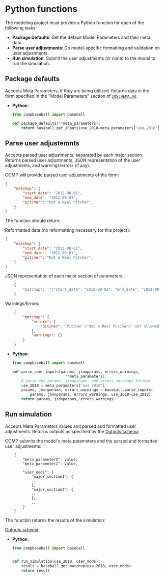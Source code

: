 # Python functions

The modeling project must provide a Python function for each of the following tasks:
- **Package Defaults**: Get the default Model Parameters and their meta data.
- **Parse user adjustments**: Do model-specific formatting and validation on user adjustments.
- **Run simulation**: Submit the user adjustments (or none) to the model to run the simulation.

Package defaults
----------------------

Accepts Meta Parameters, if they are being utilized. Returns data in the form specified in the "Model Parameters" section of [`IOSCHEMA.md`](IOSCHEMA.md).

- **Python**:
    ```python
    from compbaseball import baseball

    def package_defaults(**meta_parameters):
        return baseball.get_inputs(use_2018=meta_parameters["use_2018"])
    ```

Parse user adjustemnts
----------------------
Accepts parsed user adjustments, separated by each major section. Returns parsed user adjustments, JSON representation of the user adjustments, and warnings/errors (if any).

COMP will provide parsed user adjustments of the form:

```json
{
    "matchup": {
        "start_date": "2012-08-01",
        "end_date": "2012-09-01",
        "pitcher": "Not a Real Pitcher",
    }
}
```

The function should return:

Reformatted data (no reformatting necessary for this project):

```json
{
    "matchup": {
        "start_date": "2012-08-01",
        "end_date": "2012-09-01",
        "pitcher": "Not a Real Pitcher",
    }
}
```

JSON representation of each major section of parameters:

```python
    {
        "matchup":  '{"start_date": "2012-08-01", "end_date": "2012-09-01", "pitcher": "Not a Real Pitcher"}'
    }
```

Warnings/Errors:

```json
    {
        "matchup": {
            "errors": {
                "pitcher": "Pitcher \"Not a Real Pitcher\" not allowed"
            },
            "warnings": {}
        }
    }
```

- **Python**:
    ```python
    from compbaseball import baseball

    def parse_user_inputs(params, jsonparams, errors_warnings,
                            **meta_parameters):
        # parse the params, jsonparams, and errors_warnings further
        use_2018 = meta_parameters["use_2018"]
        params, jsonparams, errors_warnings = baseball.parse_inputs(
            params, jsonparams, errors_warnings, use_2018=use_2018)
        return params, jsonparams, errors_warnings
    ```

Run simulation
----------------

Accepts Meta Parameters values and parsed and formatted user adjustments. Returns outputs as specified by the [Outputs schema](IOSCHEMA.md)

COMP submits the model's meta parameters and the parsed and formatted user adjustments:
```
    {
        "meta_parameter1": value,
        "meta_parameter2": value,
        ...
        "user_mods": {
            "major_section1": {
            ...
            },
            "major_section2": {
            ...
            },
            ...
        }
    }
```

The function returns the results of the simulation:

[Outputs schema](IOSCHEMA.md)

- **Python**:
    ```python
    from compbaseball import baseball


    def run_simulation(use_2018, user_mods):
        result = baseball.get_matchup(use_2018, user_mods)
        return result
    ```